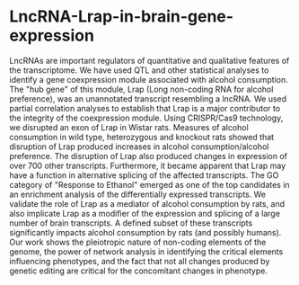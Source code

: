 # LncRNA-Lrap-in-brain-gene-expression
LncRNAs are important regulators of quantitative and qualitative features of the transcriptome. We have used QTL and other statistical analyses to identify a gene coexpression module associated with alcohol consumption. The "hub gene" of this module, Lrap (Long non-coding RNA for alcohol preference), was an unannotated transcript resembling a lncRNA. We used partial correlation analyses to establish that Lrap is a major contributor to the integrity of the coexpression module. Using CRISPR/Cas9 technology, we disrupted an exon of Lrap in Wistar rats. Measures of alcohol consumption in wild type, heterozygous and knockout rats showed that disruption of Lrap produced increases in alcohol consumption/alcohol preference. The disruption of Lrap also produced changes in expression of over 700 other transcripts. Furthermore, it became apparent that Lrap may have a function in alternative splicing of the affected transcripts. The GO category of "Response to Ethanol" emerged as one of the top candidates in an enrichment analysis of the differentially expressed transcripts. We validate the role of Lrap as a mediator of alcohol consumption by rats, and also implicate Lrap as a modifier of the expression and splicing of a large number of brain transcripts. A defined subset of these transcripts significantly impacts alcohol consumption by rats (and possibly humans). Our work shows the pleiotropic nature of non-coding elements of the genome, the power of network analysis in identifying the critical elements influencing phenotypes, and the fact that not all changes produced by genetic editing are critical for the concomitant changes in phenotype.
